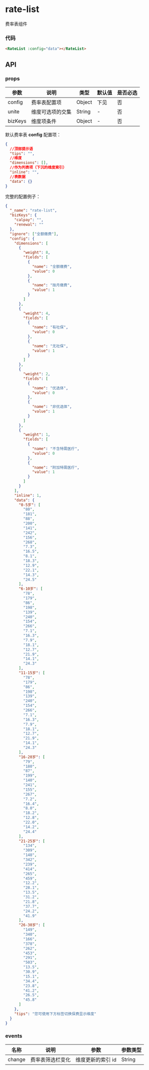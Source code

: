 # rate-list

费率表组件

### 代码

```html
<RateList :config="data"></RateList>
```

## API

### props

| 参数    | 说明             | 类型   | 默认值 | 是否必选 |
| ------- | ---------------- | ------ | ------ | -------- |
| config  | 费率表配置项     | Object | 下见   | 否       |
| unite   | 维度可选项的交集 | String | -      | 否       |
| bizKeys | 维度项条件       | Object | -      | 否       |

默认费率表 **config** 配置项：

```json
{
  //顶部提示语
  "tips": "",
  //维度
  "dimensions": [],
  //作为列表项（下沉的维度索引）
  "inline": "",
  //表数据
  "data": {}
}
```

完整的配置例子：

```json
{
  "_name": "rate-list",
  "bizKeys": {
    "calpay": "",
    "renewal": ""
  },
  "ignore": ["全额缴费"],
  "config": {
    "dimensions": [
      {
        "weight": 8,
        "fields": [
          {
            "name": "全额缴费",
            "value": 0
          },
          {
            "name": "按月缴费",
            "value": 1
          }
        ]
      },
      {
        "weight": 4,
        "fields": [
          {
            "name": "有社保",
            "value": 0
          },
          {
            "name": "无社保",
            "value": 1
          }
        ]
      },
      {
        "weight": 2,
        "fields": [
          {
            "name": "优选体",
            "value": 0
          },
          {
            "name": "非优选体",
            "value": 1
          }
        ]
      },
      {
        "weight": 1,
        "fields": [
          {
            "name": "不含特需医疗",
            "value": 0
          },
          {
            "name": "附加特需医疗",
            "value": 1
          }
        ]
      }
    ],
    "inline": 1,
    "data": {
      "0-5岁": [
        "80",
        "181",
        "88",
        "200",
        "141",
        "242",
        "156",
        "268",
        "7.3",
        "16.5",
        "8.1",
        "18.3",
        "12.9",
        "22.1",
        "14.3",
        "24.5"
      ],
      "6-10岁": [
        "78",
        "179",
        "86",
        "198",
        "139",
        "240",
        "154",
        "266",
        "7.1",
        "16.3",
        "7.9",
        "18.1",
        "12.7",
        "21.9",
        "14.1",
        "24.3"
      ],
      "11-15岁": [
        "78",
        "179",
        "86",
        "198",
        "139",
        "240",
        "154",
        "266",
        "7.1",
        "16.3",
        "7.9",
        "18.1",
        "12.7",
        "21.9",
        "14.1",
        "24.3"
      ],
      "16-20岁": [
        "79",
        "180",
        "87",
        "199",
        "140",
        "241",
        "155",
        "267",
        "7.2",
        "16.4",
        "8.0",
        "18.2",
        "12.8",
        "22.0",
        "14.2",
        "24.4"
      ],
      "21-25岁": [
        "134",
        "309",
        "148",
        "342",
        "239",
        "414",
        "265",
        "459",
        "12.2",
        "28.1",
        "13.5",
        "31.2",
        "21.8",
        "37.7",
        "24.2",
        "41.9"
      ],
      "26-30岁": [
        "149",
        "340",
        "166",
        "378",
        "262",
        "453",
        "291",
        "503",
        "13.5",
        "30.9",
        "15.1",
        "34.4",
        "23.8",
        "41.2",
        "26.5",
        "45.8"
      ]
    },
    "tips": "您可使用下方标签切换保费显示维度"
  }
}
```

### events

| 名称   | 说明             | 参数              | 参数类型 |
| ------ | ---------------- | ----------------- | -------- |
| change | 费率表筛选栏变化 | 维度更新的索引 id | String   |
